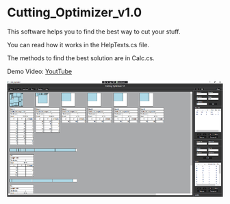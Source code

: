 # Cutting_Optimizer_v1.0

This software helps you to find the best way to cut your stuff.

You can read how it works in the HelpTexts.cs file.

The methods to find the best solution are in Calc.cs.

Demo Video: [YoutTube](https://youtu.be/6DyUwMnfYok)

<img src="https://github.com/Hendrik-Jacobs/Cutting_Optimizer_v1.0/blob/main/Screenshots/screenshot_small.png">
